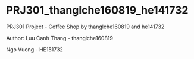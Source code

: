 # PRJ301_thanglche160819_he141732
PRJ301 Project - Coffee Shop by thanglche160819 and he141732


Author: Luu Canh Thang - thanglche160819

Ngo Vuong - HE151732



